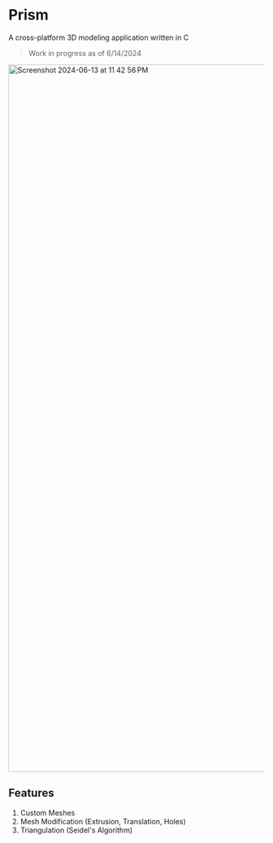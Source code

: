 # Prism
A cross-platform 3D modeling application written in C
> Work in progress as of 6/14/2024
<img width="1392" alt="Screenshot 2024-06-13 at 11 42 56 PM" src="https://github.com/marichardson137/Prism/assets/77594556/061ed4e4-b292-48e1-bfd0-879910b79e5f">

## Features
1. Custom Meshes
2. Mesh Modification (Extrusion, Translation, Holes)
3. Triangulation (Seidel's Algorithm)
